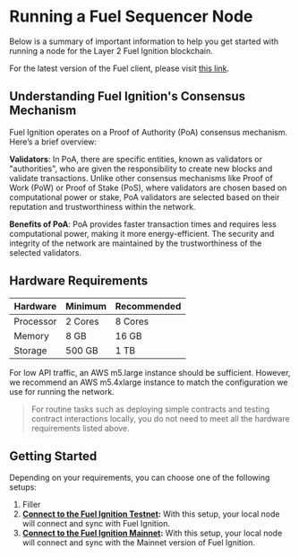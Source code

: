 # Running a Fuel Sequencer Node

Below is a summary of important information to help you get started with running a node for the Layer 2 Fuel Ignition blockchain.

For the latest version of the Fuel client, please visit [this link](https://github.com/FuelLabs/fuel-core).

## Understanding Fuel Ignition's Consensus Mechanism

Fuel Ignition operates on a Proof of Authority (PoA) consensus mechanism. Here’s a brief overview:

**Validators**: In PoA, there are specific entities, known as validators or "authorities", who are given the responsibility to create new blocks and validate transactions. Unlike other consensus mechanisms like Proof of Work (PoW) or Proof of Stake (PoS), where validators are chosen based on computational power or stake, PoA validators are selected based on their reputation and trustworthiness within the network.

**Benefits of PoA**: PoA provides faster transaction times and requires less computational power, making it more energy-efficient. The security and integrity of the network are maintained by the trustworthiness of the selected validators.

## Hardware Requirements

|  Hardware  | Minimum  | Recommended |
|------------|----------|-------------|
|  Processor |  2 Cores |  8 Cores    |
|  Memory    |  8 GB    |  16 GB      |
|  Storage   |  500 GB  |  1 TB       |

For low API traffic, an AWS m5.large instance should be sufficient. However, we recommend an AWS m5.4xlarge instance to match the configuration we use for running the network.

> For routine tasks such as deploying simple contracts and testing contract interactions locally, you do not need to meet all the hardware requirements listed above.

## Getting Started

Depending on your requirements, you can choose one of the following setups:

1. Filler
2. **[Connect to the Fuel Ignition Testnet](./testnet-node.md):** With this setup, your local node will connect and sync with Fuel Ignition.
3. **[Connect to the Fuel Ignition Mainnet](./mainnet-node.md):** With this setup, your local node will connect and sync with the Mainnet version of Fuel Ignition.

